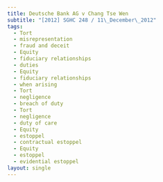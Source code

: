 ```yaml
---
title: Deutsche Bank AG v Chang Tse Wen
subtitle: "[2012] SGHC 248 / 11\_December\_2012"
tags:
  - Tort
  - misrepresentation
  - fraud and deceit
  - Equity
  - fiduciary relationships
  - duties
  - Equity
  - fiduciary relationships
  - when arising
  - Tort
  - negligence
  - breach of duty
  - Tort
  - negligence
  - duty of care
  - Equity
  - estoppel
  - contractual estoppel
  - Equity
  - estoppel
  - evidential estoppel
layout: single
---
```


